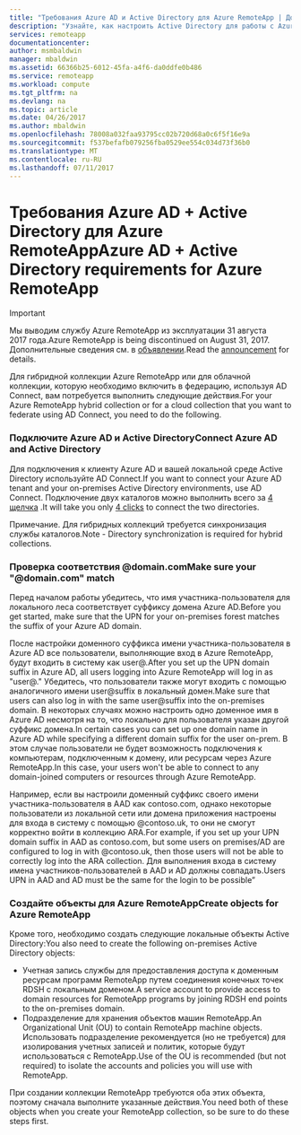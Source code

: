 ```yaml
---
title: "Требования Azure AD и Active Directory для Azure RemoteApp | Документация Майкрософт"
description: "Узнайте, как настроить Active Directory для работы с Azure RemoteApp."
services: remoteapp
documentationcenter: 
author: msmbaldwin
manager: mbaldwin
ms.assetid: 66366b25-6012-45fa-a4f6-da0ddfe0b486
ms.service: remoteapp
ms.workload: compute
ms.tgt_pltfrm: na
ms.devlang: na
ms.topic: article
ms.date: 04/26/2017
ms.author: mbaldwin
ms.openlocfilehash: 78008a032faa93795cc02b720d68a0c6f5f16e9a
ms.sourcegitcommit: f537befafb079256fba0529ee554c034d73f36b0
ms.translationtype: MT
ms.contentlocale: ru-RU
ms.lasthandoff: 07/11/2017
---
```

# <a name="azure-ad--active-directory-requirements-for-azure-remoteapp"></a><span data-ttu-id="52974-103">Требования Azure AD + Active Directory для Azure RemoteApp</span><span class="sxs-lookup"><span data-stu-id="52974-103">Azure AD + Active Directory requirements for Azure RemoteApp</span></span>
> [!IMPORTANT]
> <span data-ttu-id="52974-104">Мы выводим службу Azure RemoteApp из эксплуатации 31 августа 2017 года.</span><span class="sxs-lookup"><span data-stu-id="52974-104">Azure RemoteApp is being discontinued on August 31, 2017.</span></span> <span data-ttu-id="52974-105">Дополнительные сведения см. в [объявлении](https://go.microsoft.com/fwlink/?linkid=821148).</span><span class="sxs-lookup"><span data-stu-id="52974-105">Read the [announcement](https://go.microsoft.com/fwlink/?linkid=821148) for details.</span></span>
> 
> 

<span data-ttu-id="52974-106">Для гибридной коллекции Azure RemoteApp или для облачной коллекции, которую необходимо включить в федерацию, используя AD Connect, вам потребуется выполнить следующие действия.</span><span class="sxs-lookup"><span data-stu-id="52974-106">For your Azure RemoteApp hybrid collection or for a cloud collection that you want to federate using AD Connect, you need to do the following.</span></span>

### <a name="connect-azure-ad-and-active-directory"></a><span data-ttu-id="52974-107">Подключите Azure AD и Active Directory</span><span class="sxs-lookup"><span data-stu-id="52974-107">Connect Azure AD and Active Directory</span></span>
<span data-ttu-id="52974-108">Для подключения к клиенту Azure AD и вашей локальной среде Active Directory используйте AD Connect.</span><span class="sxs-lookup"><span data-stu-id="52974-108">If you want to connect your Azure AD tenant and your on-premises Active Directory environments, use AD Connect.</span></span> <span data-ttu-id="52974-109">Подключение двух каталогов можно выполнить всего за [4 щелчка](https://blogs.technet.microsoft.com/enterprisemobility/2014/08/04/connecting-ad-and-azure-ad-only-4-clicks-with-azure-ad-connect/) .</span><span class="sxs-lookup"><span data-stu-id="52974-109">It will take you only [4 clicks](https://blogs.technet.microsoft.com/enterprisemobility/2014/08/04/connecting-ad-and-azure-ad-only-4-clicks-with-azure-ad-connect/) to connect the two directories.</span></span>

<span data-ttu-id="52974-110">Примечание. Для гибридных коллекций требуется синхронизация службы каталогов.</span><span class="sxs-lookup"><span data-stu-id="52974-110">Note - Directory synchronization is required for hybrid collections.</span></span>

### <a name="make-sure-your-domaincom-match"></a><span data-ttu-id="52974-111">Проверка соответствия @domain.com</span><span class="sxs-lookup"><span data-stu-id="52974-111">Make sure your "@domain.com" match</span></span>
<span data-ttu-id="52974-112">Перед началом работы убедитесь, что имя участника-пользователя для локального леса соответствует суффиксу домена Azure AD.</span><span class="sxs-lookup"><span data-stu-id="52974-112">Before you get started, make sure that the UPN for your on-premises forest matches the suffix of your Azure AD domain.</span></span> 

<span data-ttu-id="52974-113">После настройки доменного суффикса имени участника-пользователя в Azure AD все пользователи, выполняющие вход в Azure RemoteApp, будут входить в систему как user@<the suffix you set up>.</span><span class="sxs-lookup"><span data-stu-id="52974-113">After you set up the UPN domain suffix in Azure AD, all users logging into Azure RemoteApp will log in as "user@<the suffix you set up>."</span></span> <span data-ttu-id="52974-114">Убедитесь, что пользователи также могут входить с помощью аналогичного имени user@suffix в локальный домен.</span><span class="sxs-lookup"><span data-stu-id="52974-114">Make sure that users can also log in with the same user@suffix into the on-premises domain.</span></span> <span data-ttu-id="52974-115">В некоторых случаях можно настроить одно доменное имя в Azure AD несмотря на то, что локально для пользователя указан другой суффикс домена.</span><span class="sxs-lookup"><span data-stu-id="52974-115">In certain cases you can set up one domain name in Azure AD while specifying a different domain suffix for the user on-prem.</span></span> <span data-ttu-id="52974-116">В этом случае пользователи не будет возможность подключения к компьютерам, подключенным к домену, или ресурсам через Azure RemoteApp.</span><span class="sxs-lookup"><span data-stu-id="52974-116">In this case, your users won't be able to connect to any domain-joined computers or resources through Azure RemoteApp.</span></span>

<span data-ttu-id="52974-117">Например, если вы настроили доменный суффикс своего имени участника-пользователя в AAD как contoso.com, однако некоторые пользователи из локальной сети или домена приложения настроены для входа в систему с помощью @contoso.uk, то они не смогут корректно войти в коллекцию ARA.</span><span class="sxs-lookup"><span data-stu-id="52974-117">For example, if you set up your UPN domain suffix in AAD as contoso.com, but some users on premises/AD are configured to log in with @contoso.uk, then those users will not be able to correctly log into the ARA collection.</span></span> <span data-ttu-id="52974-118">Для выполнения входа в систему имена участников-пользователей в AAD и AD должны совпадать.</span><span class="sxs-lookup"><span data-stu-id="52974-118">Users UPN in AAD and AD must be the same for the login to be possible”</span></span>

### <a name="create-objects-for-azure-remoteapp"></a><span data-ttu-id="52974-119">Создайте объекты для Azure RemoteApp</span><span class="sxs-lookup"><span data-stu-id="52974-119">Create objects for Azure RemoteApp</span></span>
<span data-ttu-id="52974-120">Кроме того, необходимо создать следующие локальные объекты Active Directory:</span><span class="sxs-lookup"><span data-stu-id="52974-120">You also need to create the following on-premises Active Directory objects:</span></span>

* <span data-ttu-id="52974-121">Учетная запись службы для предоставления доступа к доменным ресурсам программ RemoteApp путем соединения конечных точек RDSH с локальным доменом.</span><span class="sxs-lookup"><span data-stu-id="52974-121">A service account to provide access to domain resources for RemoteApp programs by joining RDSH end points to the on-premises domain.</span></span>
* <span data-ttu-id="52974-122">Подразделение для хранения объектов машин RemoteApp.</span><span class="sxs-lookup"><span data-stu-id="52974-122">An Organizational Unit (OU) to contain RemoteApp machine objects.</span></span> <span data-ttu-id="52974-123">Использовать подразделение рекомендуется (но не требуется) для изолирования учетных записей и политик, которые будут использоваться с RemoteApp.</span><span class="sxs-lookup"><span data-stu-id="52974-123">Use of the OU is recommended (but not required) to isolate the accounts and policies you will use with RemoteApp.</span></span>

<span data-ttu-id="52974-124">При создании коллекции RemoteApp требуются оба этих объекта, поэтому сначала выполните указанные действия.</span><span class="sxs-lookup"><span data-stu-id="52974-124">You need both of these objects when you create your RemoteApp collection, so be sure to do these steps first.</span></span>

